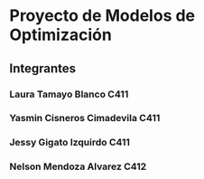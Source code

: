 # Proyecto de Modelos de Optimización

## Integrantes

### Laura Tamayo Blanco C411
### Yasmin Cisneros Cimadevila C411
### Jessy Gigato Izquirdo C411
### Nelson Mendoza Alvarez C412